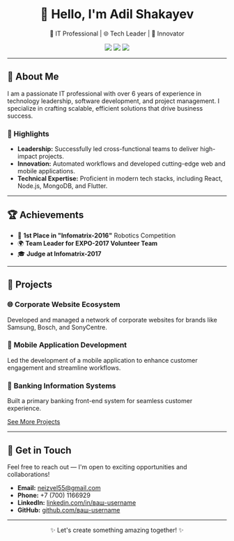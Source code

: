 <div align="center">
  <h1>👋 Hello, I'm Adil Shakayev</h1>
  <p>🌟 IT Professional | 🌐 Tech Leader | 🚀 Innovator</p>
  <p>
    <a href="mailto:neizvel55@gmail.com"><img src="https://img.shields.io/badge/-Email-red?style=flat-square&logo=gmail&logoColor=white"></a>
    <a href="https://linkedin.com/in/adil-shakayev-222a9b12a/"><img src="https://img.shields.io/badge/-LinkedIn-blue?style=flat-square&logo=linkedin&logoColor=white"></a>
    <a href="https://github.com/neizvel"><img src="https://img.shields.io/badge/-GitHub-black?style=flat-square&logo=github&logoColor=white"></a>
  </p>
</div>

---

## 🌟 About Me

I am a passionate IT professional with over 6 years of experience in technology leadership, software development, and project management. I specialize in crafting scalable, efficient solutions that drive business success.

### 🚀 Highlights
- **Leadership:** Successfully led cross-functional teams to deliver high-impact projects.
- **Innovation:** Automated workflows and developed cutting-edge web and mobile applications.
- **Technical Expertise:** Proficient in modern tech stacks, including React, Node.js, MongoDB, and Flutter.

---

## 🏆 Achievements

- 🥇 **1st Place in "Infomatrix-2016"** Robotics Competition  
- 🌍 **Team Leader for EXPO-2017 Volunteer Team**  
- 🎓 **Judge at Infomatrix-2017**

---

## 💼 Projects

### 🌐 **Corporate Website Ecosystem**
Developed and managed a network of corporate websites for brands like Samsung, Bosch, and SonyCentre.

### 📱 **Mobile Application Development**
Led the development of a mobile application to enhance customer engagement and streamline workflows.

### 🏦 **Banking Information Systems**
Built a primary banking front-end system for seamless customer experience.

[See More Projects](https://github.com/neizvel)

---

## 💬 Get in Touch

Feel free to reach out — I'm open to exciting opportunities and collaborations!  

- **Email:** [neizvel55@gmail.com](mailto:neizvel55@gmail.com)  
- **Phone:** +7 (700) 1166929  
- **LinkedIn:** [linkedin.com/in/ваш-username](https://linkedin.com/in/adil-shakayev-222a9b12a)  
- **GitHub:** [github.com/ваш-username](https://github.com/neizvel)

---

<div align="center">
  <p>✨ Let's create something amazing together! ✨</p>
</div>
